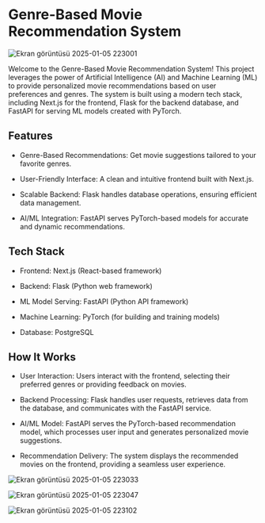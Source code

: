 # Genre-Based Movie Recommendation System

![Ekran görüntüsü 2025-01-05 223001](https://github.com/user-attachments/assets/36b5d054-8f0b-45aa-829f-f70ff4971c87)

Welcome to the Genre-Based Movie Recommendation System! This project leverages the power of Artificial Intelligence (AI) and Machine Learning (ML) to provide personalized movie recommendations based on user preferences and genres. The system is built using a modern tech stack, including Next.js for the frontend, Flask for the backend database, and FastAPI for serving ML models created with PyTorch.

## Features
- Genre-Based Recommendations: Get movie suggestions tailored to your favorite genres.

- User-Friendly Interface: A clean and intuitive frontend built with Next.js.

- Scalable Backend: Flask handles database operations, ensuring efficient data management.

- AI/ML Integration: FastAPI serves PyTorch-based models for accurate and dynamic recommendations.

## Tech Stack
- Frontend: Next.js (React-based framework)

- Backend: Flask (Python web framework)

- ML Model Serving: FastAPI (Python API framework)

- Machine Learning: PyTorch (for building and training models)

- Database: PostgreSQL

## How It Works
- User Interaction: Users interact with the frontend, selecting their preferred genres or providing feedback on movies.

- Backend Processing: Flask handles user requests, retrieves data from the database, and communicates with the FastAPI service.

- AI/ML Model: FastAPI serves the PyTorch-based recommendation model, which processes user input and generates personalized movie suggestions.

- Recommendation Delivery: The system displays the recommended movies on the frontend, providing a seamless user experience.

![Ekran görüntüsü 2025-01-05 223033](https://github.com/user-attachments/assets/ccc39f09-75b8-49f8-90a3-43a66521ea71)


![Ekran görüntüsü 2025-01-05 223047](https://github.com/user-attachments/assets/3d0e27a1-0595-4452-91af-b9a5efdd2b54)


![Ekran görüntüsü 2025-01-05 223102](https://github.com/user-attachments/assets/2217fe00-dcfa-4e0f-97c6-0a5eacf05783)
